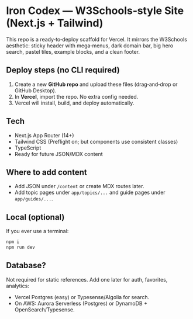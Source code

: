 # Iron Codex — W3Schools‑style Site (Next.js + Tailwind)

This repo is a ready‑to‑deploy scaffold for Vercel. It mirrors the W3Schools aesthetic: sticky header with mega‑menus, dark domain bar, big hero search, pastel tiles, example blocks, and a clean footer.

## Deploy steps (no CLI required)
1. Create a new **GitHub repo** and upload these files (drag‑and‑drop or GitHub Desktop).
2. In **Vercel**, import the repo. No extra config needed.
3. Vercel will install, build, and deploy automatically.

## Tech
- Next.js App Router (14+)
- Tailwind CSS (Preflight on; but components use consistent classes)
- TypeScript
- Ready for future JSON/MDX content

## Where to add content
- Add JSON under `/content` or create MDX routes later.
- Add topic pages under `app/topics/...` and guide pages under `app/guides/...`.

## Local (optional)
If you ever use a terminal:
```bash
npm i
npm run dev
```

## Database?
Not required for static references. Add one later for auth, favorites, analytics:
- Vercel Postgres (easy) or Typesense/Algolia for search.
- On AWS: Aurora Serverless (Postgres) or DynamoDB + OpenSearch/Typesense.
